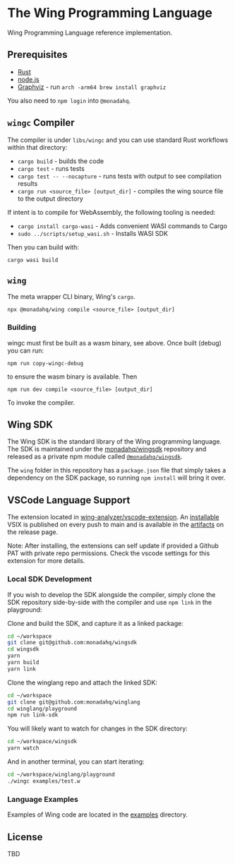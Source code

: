 # The Wing Programming Language

Wing Programming Language reference implementation.

## Prerequisites

- [Rust](https://rustup.rs/)
- [node.js](https://nodejs.org)
- [Graphviz](https://graphviz.org/download/) - run `arch -arm64 brew install graphviz`

You also need to `npm login` into `@monadahq`.

## `wingc` Compiler

The compiler is under `libs/wingc` and you can use standard Rust workflows within that directory:

- `cargo build` - builds the code
- `cargo test` - runs tests
- `cargo test -- --nocapture` - runs tests with output to see compilation results
- `cargo run <source_file> [output_dir]` - compiles the wing source file to the output directory

If intent is to compile for WebAssembly, the following tooling is needed:

- `cargo install cargo-wasi` - Adds convenient WASI commands to Cargo
- `sudo ../scripts/setup_wasi.sh` - Installs WASI SDK

Then you can build with:

```shell
cargo wasi build
```

## `wing`

The meta wrapper CLI binary, Wing's `cargo`.

`npx @monadahq/wing compile <source_file> [output_dir]`

### Building

wingc must first be built as a wasm binary, see above. Once built (debug) you can run:

```shell
npm run copy-wingc-debug
```

to ensure the wasm binary is available. Then

```shell
npm run dev compile <source_file> [output_dir]
```

To invoke the compiler.

## Wing SDK

The Wing SDK is the standard library of the Wing programming language. The SDK
is maintained under the [monadahq/wingsdk](https://github.com/monadahq/wingsdk)
repository and released as a private npm module called
[`@monadahq/wingsdk`](https://github.com/monadahq/wingsdk/packages/1519521).

The `wing` folder in this repository has a `package.json` file that simply takes
a dependency on the SDK package, so running `npm install` will bring it over.

## VSCode Language Support

The extension located in [wing-analyzer/vscode-extension](wing-analyzer/vscode-extension). An [installable](https://code.visualstudio.com/docs/editor/extension-marketplace#_install-from-a-vsix) VSIX is published on every push to main and is available in the [artifacts](https://github.com/monadahq/winglang/releases/download/development/vscode-wing.vsix) on the release page.

Note: After installing, the extensions can self update if provided a Github PAT with private repo permissions. Check the vscode settings for this extension for more details.

### Local SDK Development

If you wish to develop the SDK alongside the compiler, simply clone the SDK
repository side-by-side with the compiler and use `npm link` in the playground:

Clone and build the SDK, and capture it as a linked package:

```sh
cd ~/workspace
git clone git@github.com:monadahq/wingsdk
cd wingsdk
yarn
yarn build
yarn link
```

Clone the winglang repo and attach the linked SDK:

```sh
cd ~/workspace
git clone git@github.com:monadahq/winglang
cd winglang/playground
npm run link-sdk
```

You will likely want to watch for changes in the SDK directory:

```sh
cd ~/workspace/wingsdk
yarn watch
```

And in another terminal, you can start iterating:

```sh
cd ~/workspace/winglang/playground
./wingc examples/test.w
```

### Language Examples

Examples of Wing code are located in the [examples](./examples) directory.

## License

TBD
